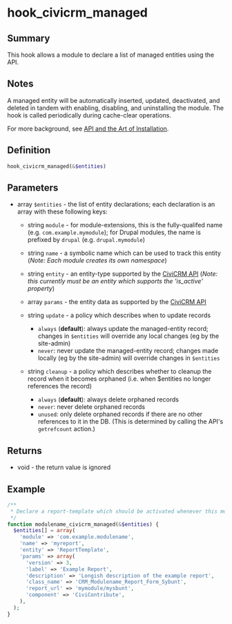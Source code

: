 # hook_civicrm_managed

## Summary

This hook allows a module to declare a list of managed entities using
the API.

## Notes

A managed entity will be automatically inserted, updated, deactivated, and deleted
in tandem with enabling, disabling, and uninstalling the module. The
hook is called periodically during cache-clear operations.

For more background, see [API and the Art of
Installation](http://civicrm.org/blogs/totten/api-and-art-installation).

## Definition

```php
hook_civicrm_managed(&$entities)
```

## Parameters

-   array `$entities` - the list of entity declarations; each declaration
    is an array with these following keys:

    -   string `module` - for module-extensions, this is the
        fully-qualifed name (e.g. `com.example.mymodule`); for Drupal
        modules, the name is prefixed by `drupal` (e.g.
        `drupal.mymodule`)

    -   string `name` - a symbolic name which can be used to track this
        entity (*Note: Each module creates its own namespace*)

    -   string `entity` - an entity-type supported by the [CiviCRM
        API](api/index.md) (*Note: this
        currently must be an entity which supports the 'is_active'
        property*)

    -   array `params` - the entity data as supported by the [CiviCRM
        API](api/index.md)

    -   string `update` - a policy which describes when to
        update records

        -   `always` (**default**): always update the managed-entity
            record; changes in `$entities` will override any local
            changes (eg by the site-admin)
        -   `never`: never update the managed-entity record; changes
            made locally (eg by the site-admin) will override changes in
            `$entities`

    -   string `cleanup` - a policy which describes whether
        to cleanup the record when it becomes orphaned (i.e. when
        $entities no longer references the record)

        -   `always` (**default**): always delete orphaned records
        -   `never`: never delete orphaned records
        -   `unused`: only delete orphaned records if there are no other
            references to it in the DB. (This is determined by calling
            the API's `getrefcount` action.)

## Returns

-   void - the return value is ignored

## Example

```php
/**
 * Declare a report-template which should be activated whenever this module is enabled
 */
function modulename_civicrm_managed(&$entities) {
  $entities[] = array(
    'module' => 'com.example.modulename',
    'name' => 'myreport',
    'entity' => 'ReportTemplate',
    'params' => array(
      'version' => 3,
      'label' => 'Example Report',
      'description' => 'Longish description of the example report',
      'class_name' => 'CRM_Modulename_Report_Form_Sybunt',
      'report_url' => 'mymodule/mysbunt',
      'component' => 'CiviContribute',
    ),
  );
}
```
